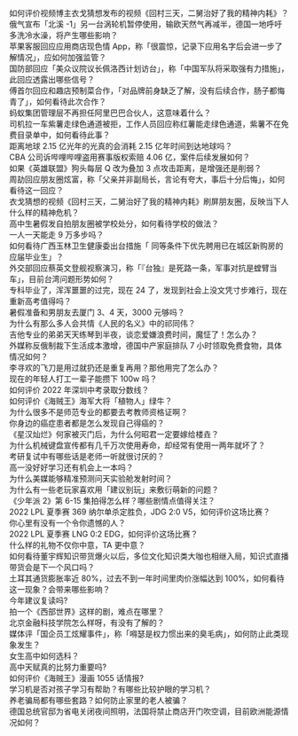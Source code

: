 如何评价视频博主衣戈猜想发布的视频《回村三天，二舅治好了我的精神内耗》？  
俄气宣布「北溪 -1」另一台涡轮机暂停使用，输欧天然气再减半，德国一地呼吁多洗冷水澡，将产生哪些影响？  
苹果客服回应应用商店现色情 App，称「很震惊，记录下应用名字后会进一步了解情况」，应如何加强监管？  
国防部回应「美众议院议长佩洛西计划访台」，称「中国军队将采取强有力措施」，此回应透露出哪些信号？  
傅首尔回应和趣店预制菜合作，「对品牌前身缺乏了解，没有后续合作，肠子都悔青了」，如何看待此次合作？  
蚂蚁集团管理层不再担任阿里巴巴合伙人，这意味着什么？  
司机拉一车紫薯走绿色通道被拒，工作人员回应称红薯能走绿色通道，紫薯不在免费目录单中，如何看待此事？  
距离地球 2.15 亿光年的光真的会消耗 2.15 亿年时间到达地球吗？  
CBA 公司诉哔哩哔哩盗用赛事版权索赔 4.06 亿，案件后续发展如何？  
如果《英雄联盟》狗头每层 Q 改为叠加 3 点攻击距离，是增强还是削弱？  
周劼回应朋友圈炫富，称「父亲并非副局长，言论有夸大，事后十分后悔」，如何看待这一回应？  
衣戈猜想的视频《回村三天，二舅治好了我的精神内耗》刷屏朋友圈，反映当下人什么样的精神危机？  
高中生暑假发自拍朋友圈被学校处分，如何看待学校的做法？  
一人一天能走 9 万多步吗？  
如何看待广西玉林卫生健康委出台措施「 同等条件下优先聘用已在城区新购房的应届毕业生」？  
外交部回应蔡英文登舰视察演习，称「『台独』是死路一条，军事对抗是螳臂当车」，目前台湾问题形势如何？  
专科毕业了，浑浑噩噩的过完，现在 24 了，发现到社会上没文凭寸步难行，现在重新高考值得吗？  
暑假准备和男朋友去厦门 3、4 天，3000 元够吗？  
为什么有那么多人会共情《人民的名义》中的祁同伟？  
吉他专业的弟弟天天练琴到半夜，谈恋爱嫌浪费时间，魔怔了！怎么办？  
外媒称反俄制裁下生活成本激增，德国中产家庭排队 7 小时领取免费食物，具体情况如何？  
李寻欢的飞刀是用过就扔还是重复再用？那他用完了怎么办？  
现在的年轻人打工一辈子能攒下 100w 吗？  
如何评价 2022 年深圳中考录取分数线？  
如何评价《海贼王》海军大将「植物人」绿牛？  
为什么很多不是师范专业的都要去考教师资格证啊？  
你身边的癌症患者都是怎么发现自己得癌的？  
《星汉灿烂》何家被灭门后，为什么何昭君一定要嫁给楼垚？  
为什么机械键盘宣传都有几千万次使用寿命，却经常有使用一两年就坏了？  
考研复试中有哪些话是老师一听就很讨厌的？  
高一没好好学习还有机会上一本吗？  
为什么美媒能够精准预测问天实验舱发射时间？  
为什么有一些老玩家喜欢用「建议别玩」来敷衍萌新的问题？  
《少年派 2》第 6-15 集拍得怎么样？哪些剧情点值得关注？  
2022 LPL 夏季赛 369 纳尔单杀定胜负，JDG 2:0 V5，如何评价这场比赛？  
你心里有没有一个令你遗憾的人？  
2022 LPL 夏季赛 LNG 0:2 EDG，如何评价这场比赛？  
什么样的礼物不仅你中意，TA 更中意？  
如何看待董宇辉知识带货爆火以后，多位文化知识类大咖也相继入局，知识式直播带货会是下一个风口吗？  
土耳其通货膨胀率近 80%，过去不到一年时间里肉价涨幅达到 100%，如何看待这一现象？会带来哪些影响？  
今年建议复读吗?  
拍一个《西部世界》这样的剧，难点在哪里？  
北京金融科技学院怎么样呀，有没有了解的？  
媒体评「国企员工炫耀事件」，称「嘚瑟是权力惯出来的臭毛病」，如何防止此类现象发生？  
女生高中如何选科？  
高中天赋真的比努力重要吗?  
如何评价《海贼王》漫画 1055 话情报?  
学习机是否对孩子学习有帮助？有哪些比较护眼的学习机？  
养老骗局都有哪些套路？如何防止家里的老人被骗？  
德国总统官邸为省电关闭夜间照明，法国将禁止商店开门吹空调，目前欧洲能源情况如何？  
